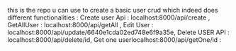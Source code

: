 this is the repo u can use to create a basic user crud which indeed does different functionalities : Create user Api :  localhost:8000/api/create , GetAllUser : localhost:8000/api/getAll , Edit User : localhost:8000/api/update/6640e1cda02ed748e6f9a35e, Delete USER API : localhost:8000/api/delete/id, Get one userlocalhost:8000/api/getOne/id :
